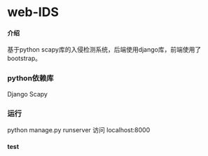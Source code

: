 # web-IDS

#### 介绍
基于python scapy库的入侵检测系统，后端使用django库，前端使用了bootstrap。

### python依赖库
Django
Scapy

### 运行
python manage.py runserver
访问 localhost:8000

#### test
